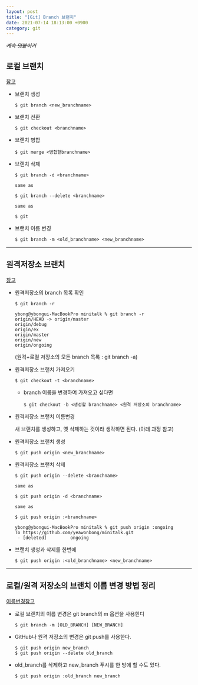 ```yaml
---
layout: post
title: "[Git] Branch 브랜치"
date: 2021-07-14 18:13:00 +0900
category: git
---
```

~~*계속 덧붙이기*~~



## 로컬 브랜치
<a href="https://backlog.com/git-tutorial/kr/stepup/stepup2_5.html" download>참고</a>
- 브랜치 생성   


	```
	$ git branch <new_branchname>
	```
- 브랜치 전환
	```
	$ git checkout <branchname>
	```
- 브랜치 병합
	```
	$ git merge <병합할branchname>
	```

- 브랜치 삭제
	```
	$ git branch -d <branchname>

	same as

	$ git branch --delete <branchname>

	same as

	$ git 
	```

- 브랜치 이름 변경
	```
	$ git branch -m <old_branchname> <new_branchname>
	```
---


## 원격저장소 브랜치   
<a href="https://cjh5414.github.io/get-git-remote-branch/" download>참고</a>

- 원격저장소의 branch 목록 확인
	```
	$ git branch -r
	```
	```
	ybong@ybongui-MacBookPro minitalk % git branch -r
	origin/HEAD -> origin/master
	origin/debug
	origin/ex
	origin/master
	origin/new
	origin/ongoing
	```
	(원격+로컬 저장소의 모든 branch 목록 : git branch -a)

- 원격저장소 브랜치 가져오기
	```
	$ git checkout -t <branchname>
	```
	- branch 이름을 변경하여 가져오고 싶다면 
		```
		$ git checkout -b <생성할 branchname> <원격 저장소의 branchname>
		```
- 원격저장소 브랜치 이름변경

	새 브랜치를 생성하고, 옛 삭제하는 것이라 생각하면 된다. (아래 과정 참고)

- 원격저장소 브랜치 생성
	```
	$ git push origin <new_branchname>
	```

- 원격저장소 브랜치 삭제
	```
	$ git push origin --delete <branchname>

	same as

	$ git push origin -d <branchname>

	same as

	$ git push origin :<branchname>
	```
	```
	ybong@ybongui-MacBookPro minitalk % git push origin :ongoing 
	To https://github.com/yeawonbong/minitalk.git
	 - [deleted]         ongoing
 	```

- 브랜치 생성과 삭제를 한번에
	```
	$ git push origin :<old_branchname> <new_branchname>
	```


---
## 로컬/원격 저장소의 브랜치 이름 변경 방법 정리

<a href="https://www.lainyzine.com/ko/article/how-to-rename-local-github-branch/" download>이름변경참고</a>

- 로컬 브랜치의 이름 변경은 git branch의 m 옵션을 사용힌디
	```
	$ git branch -m [OLD_BRANCH] [NEW_BRANCH]
	```

- GitHub나 원격 저장소의 변경은 git push를 사용한다.
	```
	$ git push origin new_branch
	$ git push origin --delete old_branch
	```
- old_branch를 삭제하고 new_branch 푸시를 한 방에 할 수도 있다.
	```
	$ git push origin :old_branch new_branch
	```